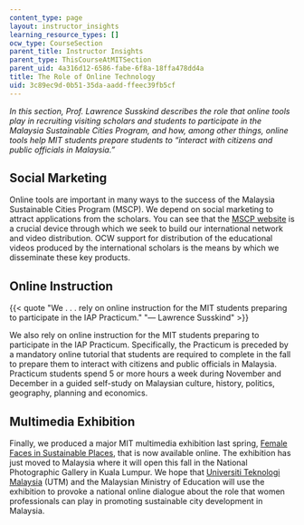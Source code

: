 ```yaml
---
content_type: page
layout: instructor_insights
learning_resource_types: []
ocw_type: CourseSection
parent_title: Instructor Insights
parent_type: ThisCourseAtMITSection
parent_uid: 4a316d12-6586-fabe-6f8a-18ffa478dd4a
title: The Role of Online Technology
uid: 3c89ec9d-0b51-35da-aadd-ffeec39fb5cf
---
```


_In this section, Prof. Lawrence Susskind describes the role that online tools play in recruiting visiting scholars and students to participate in the Malaysia Sustainable Cities Program, and how, among other things, online tools help MIT students prepare students to “interact with citizens and public officials in Malaysia.”_

Social Marketing
----------------

Online tools are important in many ways to the success of the Malaysia Sustainable Cities Program (MSCP). We depend on social marketing to attract applications from the scholars. You can see that the [MSCP website](http://malaysiacities.mit.edu/) is a crucial device through which we seek to build our international network and video distribution. OCW support for distribution of the educational videos produced by the international scholars is the means by which we disseminate these key products.

Online Instruction
------------------

{{< quote "We . . . rely on online instruction for the MIT students preparing to participate in the IAP Practicum." "— Lawrence Susskind" >}}

We also rely on online instruction for the MIT students preparing to participate in the IAP Practicum. Specifically, the Practicum is preceded by a mandatory online tutorial that students are required to complete in the fall to prepare them to interact with citizens and public officials in Malaysia. Practicum students spend 5 or more hours a week during November and December in a guided self-study on Malaysian culture, history, politics, geography, planning and economics.

Multimedia Exhibition
---------------------

Finally, we produced a major MIT multimedia exhibition last spring, [Female Faces in Sustainable Places](http://web.mit.edu/femalefaces/), that is now available online. The exhibition has just moved to Malaysia where it will open this fall in the National Photographic Gallery in Kuala Lumpur. We hope that [Universiti Teknologi Malaysia](http://www.utm.my/) (UTM) and the Malaysian Ministry of Education will use the exhibition to provoke a national online dialogue about the role that women professionals can play in promoting sustainable city development in Malaysia.